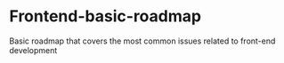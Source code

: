 # Frontend-basic-roadmap
Basic roadmap that covers the most common issues related to front-end development
